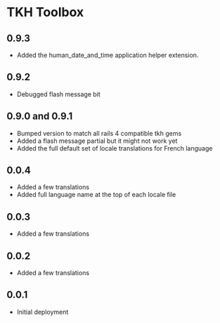 # TKH Toolbox



## 0.9.3

* Added the human_date_and_time application helper extension.


## 0.9.2

* Debugged flash message bit


## 0.9.0 and 0.9.1

* Bumped version to match all rails 4 compatible tkh gems
* Added a flash message partial but it might not work yet
* Added the full default set of locale translations for French language


## 0.0.4

* Added a few translations
* Added full language name at the top of each locale file


## 0.0.3

* Added a few translations


## 0.0.2

* Added a few translations


## 0.0.1

* Initial deployment
